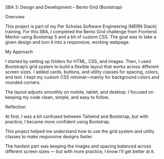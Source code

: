 SBA 3: Design and Development – Bento Grid (Bootstrap)

Overview

This project is part of my Per Scholas Software Engineering (MERN Stack) training.
For this SBA, I completed the Bento Grid challenge from Frontend Mentor using Bootstrap 5 and a bit of custom CSS.
The goal was to take a given design and turn it into a responsive, working webpage.

My Approach

I started by setting up folders for HTML, CSS, and images.
Then, I used Bootstrap’s grid system to build a flexible layout that works across different screen sizes.
I added cards, buttons, and utility classes for spacing, colors, and text.
I kept my custom CSS minimal—mainly for background colors and rounded corners.

The layout adjusts smoothly on mobile, tablet, and desktop.
I focused on keeping my code clean, simple, and easy to follow.

Reflection

At first, I was a bit confused between Tailwind and Bootstrap, but with practice, I became more confident using Bootstrap.

This project helped me understand how to use the grid system and utility classes to make responsive designs faster.

The hardest part was keeping the images and spacing balanced across different screen sizes — but with more practice, I know I’ll get better at it.